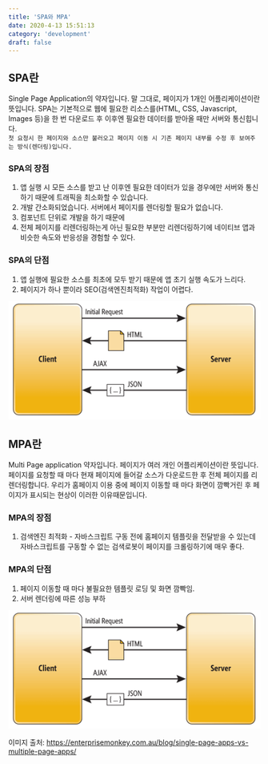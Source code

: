 ```yaml
---
title: 'SPA와 MPA'
date: 2020-4-13 15:51:13
category: 'development'
draft: false
---
```


## SPA란

Single Page Application의 약자입니다. 말 그대로, 페이지가 1개인 어플리케이션이란 뜻입니다. SPA는 기본적으로 웹에 필요한 리소스를(HTML, CSS, Javascript, Images 등)을 한 번 다운로드 후 이후엔 필요한 데이터를 받아올 때만 서버와 통신힙니다.</br>
`첫 요청시 한 페이지와 소스만 불러오고 페이지 이동 시 기존 페이지 내부를 수정 후 보여주는 방식(렌더링)입니다.`

<!-- 고객(클라이언트)의 관점에서
최초 페이지를 로딩한 시점부터는 페이지 리로딩 없이 필요한 부분만 서버로 부터 받아서 화면을 갱신하는 것 입니다. 필요한 부분만 갱신하기 때문에 네이티브 앱에 가까운 자연스러운 페이지 이동과 사용자 경험(UX)을 제공 -->

### SPA의 장점

1. 앱 실행 시 모든 소스를 받고 난 이후엔 필요한 데이터가 있을 경우에만 서버와 통신하기 때문에 트래픽을 최소화할 수 있습니다.
2. 개발 간소화되었습니다. 서버에서 페이지를 렌더링할 필요가 없습니다.
3. 컴포넌트 단위로 개발을 하기 때문에
4. 전체 페이지를 리렌더링하는게 아닌 필요한 부분만 리렌더링하기에 네이티브 앱과 비슷한 속도와 반응성을 경험할 수 있다.

### SPA의 단점

1. 앱 실행에 필요한 소스를 최초에 모두 받기 때문에 앱 초기 실행 속도가 느리다.
2. 페이지가 하나 뿐이라 SEO(검색엔진최적화) 작업이 어렵다.

![spa-lifecycle](./images/spa-lifecycle.png)

## MPA란

Multi Page application 약자입니다. 페이지가 여러 개인 어플리케이션이란 뜻입니다.
페이지를 요청할 때 마다 현재 페이지에 들어갈 소스가 다운로드한 후 전체 페이지를 리렌더링합니다.
우리가 홈페이지 이용 중에 페이지 이동할 때 마다 화면이 깜빡거린 후 페이지가 표시되는 현상이 이러한 이유때문입니다.

### MPA의 장점

1. 검색엔진 최적화 - 자바스크립트 구동 전에 홈페이지 템플릿을 전달받을 수 있는데 자바스크립트를 구동할 수 없는 검색로봇이 페이지를 크롤링하기에 매우 좋다.

### MPA의 단점

1. 페이지 이동할 때 마다 불필요한 템플릿 로딩 및 화면 깜빡임.
2. 서버 렌더링에 따른 성능 부하

![spa-lifecycle](./images/spa-lifecycle.png)

이미지 출처: <https://enterprisemonkey.com.au/blog/single-page-apps-vs-multiple-page-apps/>
